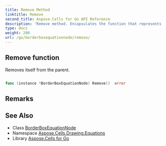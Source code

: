 ```yaml
---
title: Remove Method 
linktitle: Remove
second_title: Aspose.Cells for Go API Reference
description: 'Remove method. Encapsulates the function that represents remove in Go.'
type: docs
weight: 200
url: /go/borderboxequationnode/remove/
---
```


## Remove function

Removes itself from the parent.

```go

func (instance *BorderBoxEquationNode) Remove()  error

```

## Remarks


## See Also

* Class [BorderBoxEquationNode](../)
* Namespace [Aspose.Cells.Drawing.Equations](../../)
* Library [Aspose.Cells for Go](../../../)
